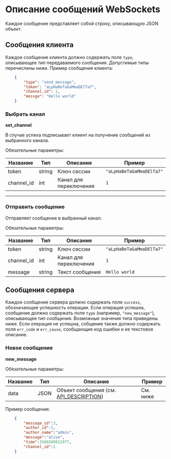 # Описание сообщений WebSockets #

Каждое сообщение представляет собой строку, описывающую JSON объект.

## Сообщения клиента ##

Каждое сообщение клиента должно содержать поле `type`, описывающее тип передаваемого сообщения. Допустимые типы перечислены ниже. Пример сообщения клиента:
```JSON
    {
        "type": "send_message",
        "token": "aLpHaBeTaGaMmaDElTa7",
        "channel_id": 1,
        "messge": "Hello world"
    }
```

### Выбрать канал ###
**set_channel**

В случае успеха подписывает клиент на получение сообщений из выбранного канала. 

Обязательные параметры:

| Название   | Тип    | Описание               | Пример                   |
| ---------- | ------ | ---------------------- | ------------------------ |
| token      | string | Ключ сессии            | `"aLpHaBeTaGaMmaDElTa7"` |
| channel_id | int    | Канал для переключения | `1`                      |

***
### Отправить сообщение ###

Отправляет сообщение в выбранный канал. 

Обязательные параметры:

| Название   | Тип    | Описание               | Пример                   |
| ---------- | ------ | ---------------------- | ------------------------ |
| token      | string | Ключ сессии            | `"aLpHaBeTaGaMmaDElTa7"` |
| channel_id | int    | Канал для переключения | `1`                      |
| message    | string | Текст сообщения        | `Hello world`            |

## Сообщения сервера ##

Каждое сообщение сервера должно содержать поле `success`, обозначающее успешность операции. Если операция успешна, сообщение должно содержать поле `type` (например, `"new_message"`), описывающее тип сообщения. Возможные значения типа приведены ниже. Если операция не успешна, собщение также должно содержать поля `err_code` и `err_cause`, сообщающие код ошибки и ее текстовое описание.

### Новое сообщение ###
**new_message**

Обязательные параметры:

| Название | Тип  | Описание                                 | Пример   |
| -------- | ---- | ---------------------------------------- | -------- |
| data     | JSON | Объект сообщения (см. [API_DESCRIPTION]) | См. ниже |

[API_DESCRIPTION]:https://github.com/bmstu-iu9/utp2019-8-chat/blob/dev/API_DESCRIPTION.md

Пример сообщения:

```JSON
    {
        "message_id":3,
        "author_id":1,
        "author_name":"admin",
        "message":"alive",
        "time":1566589812977,
        "channel_id":1
    }
```

